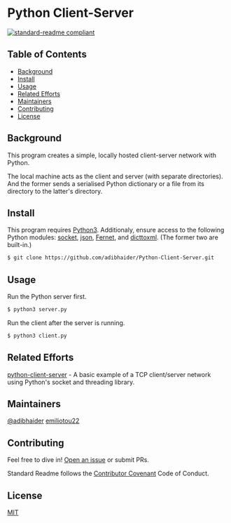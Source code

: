# Python Client-Server
[![standard-readme compliant](https://img.shields.io/badge/readme%20style-standard-brightgreen.svg?style=flat-square)](https://github.com/RichardLitt/standard-readme)
## Table of Contents
* [Background](#background)
* [Install](#install)
* [Usage](#usage)
* [Related Efforts](#related-efforts)
* [Maintainers](#maintainers)
* [Contributing](#contributing)
* [License](#license)
## Background
This program creates a simple, locally hosted client-server network with Python.

The local machine acts as the client and server (with separate directories). And the former sends a serialised Python dictionary or a file from its directory to the latter's directory.
## Install
This program requires [Python3](https://www.python.org/downloads/). Additionaly, ensure access to the following Python modules: [socket](https://docs.python.org/3/library/socket.html), [json](https://docs.python.org/3/library/json.html), [Fernet](https://cryptography.io/en/latest/fernet/), and [dicttoxml](https://pypi.org/project/dicttoxml/). (The former two are built-in.)
```bash
$ git clone https://github.com/adibhaider/Python-Client-Server.git
```
## Usage
Run the Python server first.
```bash
$ python3 server.py
```
Run the client after the server is running.
```bash
$ python3 client.py
```
## Related Efforts
[python-client-server](https://github.com/pricheal/python-client-server) - A basic example of a TCP client/server network using Python's socket and threading library.
## Maintainers
[@adibhaider](https://github.com/adibhaider)
[emiliotou22](https://github.com/emiliotou22)
## Contributing
Feel free to dive in! [Open an issue](https://github.com/adibhaider/Python-Client-Server/issues/new) or submit PRs.

Standard Readme follows the [Contributor Covenant](https://www.contributor-covenant.org/version/1/3/0/code-of-conduct/) Code of Conduct.
## License
[MIT](https://github.com/adibhaider/Python-Client-Server/blob/main/LICENSE)
